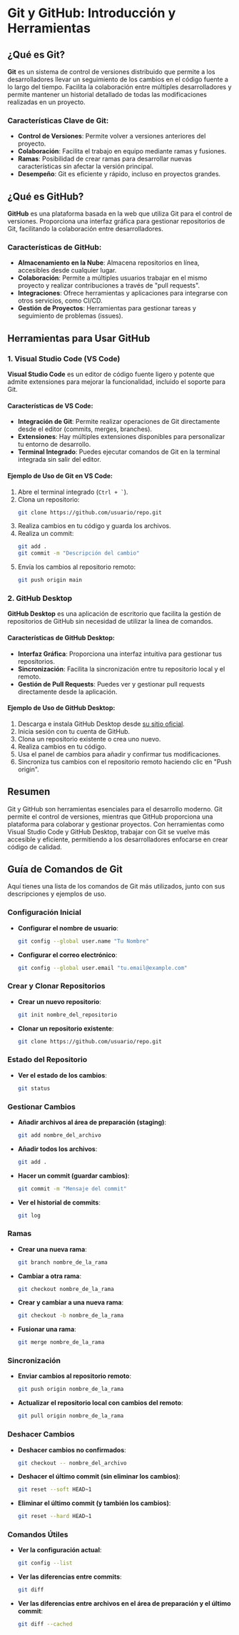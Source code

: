 # Git y GitHub: Introducción y Herramientas

## ¿Qué es Git?

**Git** es un sistema de control de versiones distribuido que permite a los desarrolladores llevar un seguimiento de los cambios en el código fuente a lo largo del tiempo. Facilita la colaboración entre múltiples desarrolladores y permite mantener un historial detallado de todas las modificaciones realizadas en un proyecto.

### Características Clave de Git:

- **Control de Versiones**: Permite volver a versiones anteriores del proyecto.
- **Colaboración**: Facilita el trabajo en equipo mediante ramas y fusiones.
- **Ramas**: Posibilidad de crear ramas para desarrollar nuevas características sin afectar la versión principal.
- **Desempeño**: Git es eficiente y rápido, incluso en proyectos grandes.

## ¿Qué es GitHub?

**GitHub** es una plataforma basada en la web que utiliza Git para el control de versiones. Proporciona una interfaz gráfica para gestionar repositorios de Git, facilitando la colaboración entre desarrolladores.

### Características de GitHub:

- **Almacenamiento en la Nube**: Almacena repositorios en línea, accesibles desde cualquier lugar.
- **Colaboración**: Permite a múltiples usuarios trabajar en el mismo proyecto y realizar contribuciones a través de "pull requests".
- **Integraciones**: Ofrece herramientas y aplicaciones para integrarse con otros servicios, como CI/CD.
- **Gestión de Proyectos**: Herramientas para gestionar tareas y seguimiento de problemas (issues).

## Herramientas para Usar GitHub

### 1. Visual Studio Code (VS Code)

**Visual Studio Code** es un editor de código fuente ligero y potente que admite extensiones para mejorar la funcionalidad, incluido el soporte para Git.

#### Características de VS Code:

- **Integración de Git**: Permite realizar operaciones de Git directamente desde el editor (commits, merges, branches).
- **Extensiones**: Hay múltiples extensiones disponibles para personalizar tu entorno de desarrollo.
- **Terminal Integrado**: Puedes ejecutar comandos de Git en la terminal integrada sin salir del editor.
  
#### Ejemplo de Uso de Git en VS Code:

1. Abre el terminal integrado (`` Ctrl + ` ``).
2. Clona un repositorio:
   ```bash
   git clone https://github.com/usuario/repo.git
   ```
3. Realiza cambios en tu código y guarda los archivos.
4. Realiza un commit:
   ```bash
   git add .
   git commit -m "Descripción del cambio"
   ```
5. Envía los cambios al repositorio remoto:
   ```bash
   git push origin main
   ```

### 2. GitHub Desktop

**GitHub Desktop** es una aplicación de escritorio que facilita la gestión de repositorios de GitHub sin necesidad de utilizar la línea de comandos.

#### Características de GitHub Desktop:

- **Interfaz Gráfica**: Proporciona una interfaz intuitiva para gestionar tus repositorios.
- **Sincronización**: Facilita la sincronización entre tu repositorio local y el remoto.
- **Gestión de Pull Requests**: Puedes ver y gestionar pull requests directamente desde la aplicación.

#### Ejemplo de Uso de GitHub Desktop:

1. Descarga e instala GitHub Desktop desde [su sitio oficial](https://desktop.github.com/).
2. Inicia sesión con tu cuenta de GitHub.
3. Clona un repositorio existente o crea uno nuevo.
4. Realiza cambios en tu código.
5. Usa el panel de cambios para añadir y confirmar tus modificaciones.
6. Sincroniza tus cambios con el repositorio remoto haciendo clic en "Push origin".

## Resumen

Git y GitHub son herramientas esenciales para el desarrollo moderno. Git permite el control de versiones, mientras que GitHub proporciona una plataforma para colaborar y gestionar proyectos. Con herramientas como Visual Studio Code y GitHub Desktop, trabajar con Git se vuelve más accesible y eficiente, permitiendo a los desarrolladores enfocarse en crear código de calidad.


## Guía de Comandos de Git

Aquí tienes una lista de los comandos de Git más utilizados, junto con sus descripciones y ejemplos de uso.

### Configuración Inicial

- **Configurar el nombre de usuario**:
    ```bash
    git config --global user.name "Tu Nombre"
    ```
  
- **Configurar el correo electrónico**:
    ```bash
    git config --global user.email "tu.email@example.com"
    ```

### Crear y Clonar Repositorios

- **Crear un nuevo repositorio**:
    ```bash
    git init nombre_del_repositorio
    ```

- **Clonar un repositorio existente**:
    ```bash
    git clone https://github.com/usuario/repo.git
    ```

### Estado del Repositorio

- **Ver el estado de los cambios**:
    ```bash
    git status
    ```

### Gestionar Cambios

- **Añadir archivos al área de preparación (staging)**:
    ```bash
    git add nombre_del_archivo
    ```
  
- **Añadir todos los archivos**:
    ```bash
    git add .
    ```

- **Hacer un commit (guardar cambios)**:
    ```bash
    git commit -m "Mensaje del commit"
    ```

- **Ver el historial de commits**:
    ```bash
    git log
    ```

### Ramas

- **Crear una nueva rama**:
    ```bash
    git branch nombre_de_la_rama
    ```

- **Cambiar a otra rama**:
    ```bash
    git checkout nombre_de_la_rama
    ```

- **Crear y cambiar a una nueva rama**:
    ```bash
    git checkout -b nombre_de_la_rama
    ```

- **Fusionar una rama**:
    ```bash
    git merge nombre_de_la_rama
    ```

### Sincronización

- **Enviar cambios al repositorio remoto**:
    ```bash
    git push origin nombre_de_la_rama
    ```

- **Actualizar el repositorio local con cambios del remoto**:
    ```bash
    git pull origin nombre_de_la_rama
    ```

### Deshacer Cambios

- **Deshacer cambios no confirmados**:
    ```bash
    git checkout -- nombre_del_archivo
    ```

- **Deshacer el último commit (sin eliminar los cambios)**:
    ```bash
    git reset --soft HEAD~1
    ```

- **Eliminar el último commit (y también los cambios)**:
    ```bash
    git reset --hard HEAD~1
    ```

### Comandos Útiles

- **Ver la configuración actual**:
    ```bash
    git config --list
    ```

- **Ver las diferencias entre commits**:
    ```bash
    git diff
    ```

- **Ver las diferencias entre archivos en el área de preparación y el último commit**:
    ```bash
    git diff --cached
    ```
